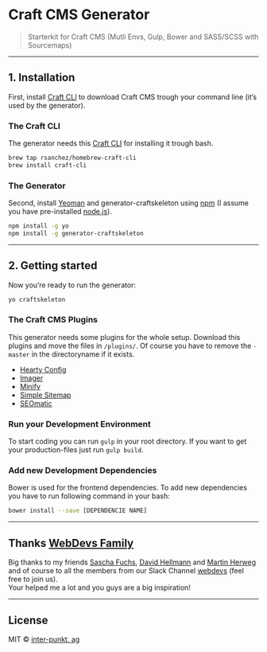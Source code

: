 # Craft CMS Generator
> Starterkit for Craft CMS (Mutli Envs, Gulp, Bower and SASS/SCSS with Sourcemaps)

***

## 1. Installation
First, install [Craft CLI](https://github.com/rsanchez/craft-cli) to download Craft CMS trough your command line (it’s used by the generator).

### The Craft CLI 
The generator needs this [Craft CLI](https://github.com/rsanchez/craft-cli) for installing it trough bash.

```bash
brew tap rsanchez/homebrew-craft-cli
brew install craft-cli
```

### The Generator
Second, install [Yeoman](http://yeoman.io) and generator-craftskeleton using [npm](https://www.npmjs.com/) (I assume you have pre-installed [node.js](https://nodejs.org/)).

```bash
npm install -g yo
npm install -g generator-craftskeleton
```

***

## 2. Getting started
Now you’re ready to run the generator:
```bash
yo craftskeleton
```

### The Craft CMS Plugins
This generator needs some plugins for the whole setup. Download this plugins and move the files in `/plugins/`. Of course you have to remove the `-master` in the directoryname if it exists.

- [Hearty Config](https://github.com/mmikkel/HeartyConfig-Craft)
- [Imager](https://github.com/aelvan/Imager-Craft)
- [Minify](https://github.com/nystudio107/minify)
- [Simple Sitemap](https://github.com/xodigital/SimpleSitemap)
- [SEOmatic](https://github.com/nystudio107/seomatic)

### Run your Development Environment
To start coding you can run `gulp` in your root directory. If you want to get your production-files just run `gulp build`.

### Add new Development Dependencies
Bower is used for the frontend dependencies. To add new dependencies you have to run following command in your bash:
```bash
bower install --save [DEPENDENCIE NAME]
```

***
## Thanks [WebDevs Family](http://webdevs.xyz/)
Big thanks to my friends [Sascha Fuchs](https://github.com/gisu), [David Hellmann](https://github.com/davidhellmann) and [Martin Herweg](https://github.com/martinherweg) and of course to all the members from our Slack Channel [webdevs](http://webdevs.xyz/) (feel free to join us).  
Your helped me a lot and you guys are a big inspiration!

***
## License
MIT © [inter-punkt. ag](http://inter-punkt.ch/)